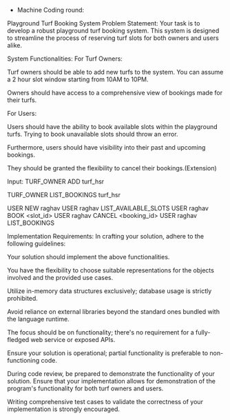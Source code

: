 - Machine Coding round:

Playground Turf Booking System
Problem Statement:
Your task is to develop a robust playground turf booking system. This system is designed to streamline the process of reserving turf slots for both owners and users alike.

System Functionalities:
For Turf Owners:

Turf owners should be able to add new turfs to the system. You can assume a 2 hour slot window starting from 10AM to 10PM.

Owners should have access to a comprehensive view of bookings made for their turfs.

For Users:

Users should have the ability to book available slots within the playground turfs. Trying to book unavailable slots should throw an error.

Furthermore, users should have visibility into their past and upcoming bookings.

They should be granted the flexibility to cancel their bookings.(Extension)

Input:
TURF_OWNER ADD turf_hsr

TURF_OWNER LIST_BOOKINGS turf_hsr


USER NEW raghav
USER raghav LIST_AVAILABLE_SLOTS <date>
USER raghav BOOK <slot_id>
USER raghav CANCEL <booking_id>
USER raghav LIST_BOOKINGS

Implementation Requirements:
In crafting your solution, adhere to the following guidelines:

Your solution should implement the above functionalities.

You have the flexibility to choose suitable representations for the objects involved and the provided use cases. 

Utilize in-memory data structures exclusively; database usage is strictly prohibited.

Avoid reliance on external libraries beyond the standard ones bundled with the language runtime.

The focus should be on functionality; there's no requirement for a fully-fledged web service or exposed APIs.

Ensure your solution is operational; partial functionality is preferable to non-functioning code.

During code review, be prepared to demonstrate the functionality of your solution. Ensure that your implementation allows for demonstration of the program's functionality for both turf owners and users.

Writing comprehensive test cases to validate the correctness of your implementation is strongly encouraged.

